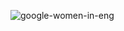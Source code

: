 ![google-women-in-eng](https://github.com/shawna-tuli-silicon-valley/google-women-in-engineering/assets/19508013/239974a4-d8f1-42c5-a5c3-b469f890d0d6)
